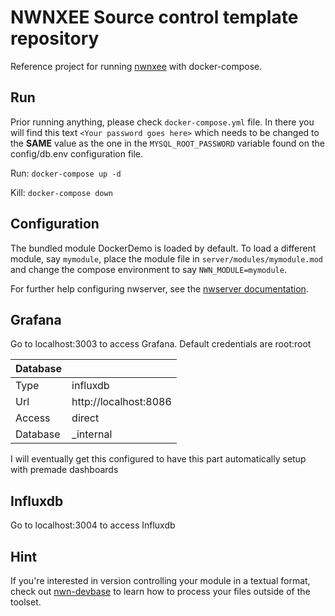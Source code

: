 # NWNXEE Source control template repository

Reference project for running [nwnxee](https://github.com/nwnxee/unified) with docker-compose.

## Run

Prior running anything, please check `docker-compose.yml` file. In there you will find this text `<Your password goes here>` which needs to be changed to the **SAME** value as the one in the `MYSQL_ROOT_PASSWORD` variable found on the config/db.env configuration file.

Run:
`docker-compose up -d`

Kill:
`docker-compose down`

## Configuration

The bundled module DockerDemo is loaded by default. To load a different module, say `mymodule`, place the module file in `server/modules/mymodule.mod` and change the compose environment to say `NWN_MODULE=mymodule`.

For further help configuring nwserver, see the [nwserver documentation](https://hub.docker.com/r/beamdog/nwserver/).

## Grafana

Go to localhost:3003 to access Grafana.
Default credentials are root:root

| Database |  |
| --- | --- |
| Type | influxdb |
| Url | http://localhost:8086 |
| Access | direct |
| Database | _internal |


I will eventually get this configured to have this part automatically setup with premade dashboards

## Influxdb

Go to localhost:3004 to access Influxdb

## Hint

If you're interested in version controlling your module in a textual format, check out [nwn-devbase](https://github.com/jakkn/nwn-devbase "The best tool") to learn how to process your files outside of the toolset.

